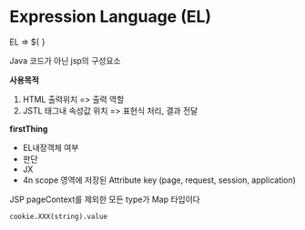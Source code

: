 # Expression Language (EL)



EL => ${		}

Java 코드가 아닌 jsp의 구성요소

**사용목적**

1. HTML 출력위치 => 출력 역할
2. JSTL 태그내 속성값 위치 => 표현식 처리, 결과 전달

**firstThing**

- EL내장객체 여부
- 판단
- JX
- 4n scope 영역에 저장된 Attribute key (page, request, session, application)



JSP pageContext를 제외한 모든 type가 Map 타입이다

```cookie.XXX(string).value```

